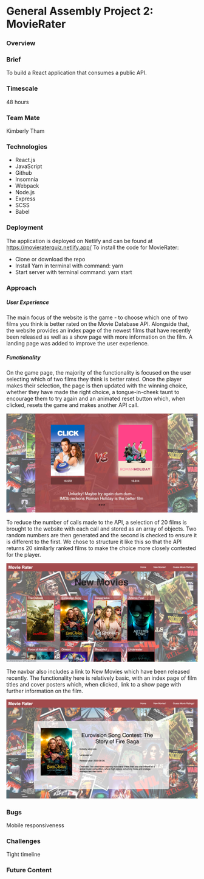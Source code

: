 # General Assembly Project 2: MovieRater

### Overview





### Brief
To build a React application that consumes a public API.





### Timescale
48 hours

### Team Mate
Kimberly Tham

### Technologies
- React.js
- JavaScript
- Github
- Insomnia
- Webpack
- Node.js
- Express
- SCSS
- Babel

### Deployment
The application is deployed on Netlify and can be found at https://movieraterquiz.netlify.app/
To install the code for MovieRater:
- Clone or download the repo
- Install Yarn in terminal with command: yarn
- Start server with terminal command: yarn start



### Approach
##### User Experience
The main focus of the website is the game - to choose which one of two films you think is better rated on the Movie Database API. Alongside that, the website provides an index page of the newest films that have recently been released as well as a show page with more information on the film. A landing page was added to improve the user experience. 

##### Functionality
On the game page, the majority of the functionality is focused on the user selecting which of two films they think is better rated. Once the player makes their selection, the page is then updated with the winning choice, whether they have made the right choice, a tongue-in-cheek taunt to encourage them to try again and an animated reset button which, when clicked, resets the game and makes another API call.

![Screenshot1](src/components/styles/imgs/MovieRater-Screenshot-1.png)

To reduce the number of calls made to the API, a selection of 20 films is brought to the website with each call and stored as an array of objects. Two random numbers are then generated and the second is checked to ensure it is different to the first. We chose to structure it like this so that the API returns 20 similarly ranked films to make the choice more closely contested for the player. 

![Screenshot2](src/components/styles/imgs/MovieRater-Screenshot-2.png)

The navbar also includes a link to New Movies which have been released recently. The functionality here is relatively basic, with an index page of film titles and cover posters which, when clicked, link to a show page with further information on the film. 

![Screenshot3](src/components/styles/imgs/MovieRater-Screenshot-3.png)




### Bugs
Mobile responsiveness


### Challenges
Tight timeline




### Future Content


